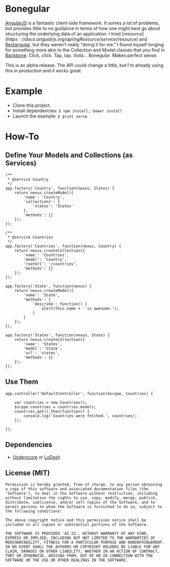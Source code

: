 # Bonegular

[AngularJS](https://angularjs.org) is a fantastic client-side framework. It solves a lot of problems, but provides little to no guidance in terms of how one might best go about structuring the underlying data of an application. I tried [$resource](https://docs.angularjs.org/api/ngResource/service/$resource) and [Restangular](https://github.com/mgonto/restangular), but they weren't really "doing it for me." I found myself longing for something more akin to the Collection and Model classes that you find in [Backbone](http://backbonejs.org). Click, click. Tap, tap. Voila... Bonegular. Makes perfect sense.

This is an alpha release. The API could change a little, but I'm already using this in production and it works great.

# Example

* Clone this project.
* Install dependencies: ```$ npm install; bower install```
* Launch the example: ```$ grunt serve```

# How-To

## Define Your Models and Collections (as Services)

```
/**
 * @service Country
 */
app.factory('Country', function(nexus, States) {
    return nexus.createModel({
        'name': 'Country',
        'collections': {
            'states': 'States'
        },
        'methods': {}
    });
});

/**
 * @service Countries
 */
app.factory('Countries', function(nexus, Country) {
    return nexus.createCollection({
        'name': 'Countries',
        'model': 'Country',
        'rootUrl': '/countries',
        'methods': {}
    });
});

app.factory('State', function(nexus) {
    return nexus.createModel({
        'name': 'State',
        'methods': {
            'describe': function() {
                alert(this.name + ' is awesome.');
            }
        }
    });
});

app.factory('States', function(nexus, State) {
    return nexus.createCollection({
        'name': 'States',
        'model': 'State',
        'url': 'states',
        'methods': {}
    });
});
```

## Use Them

```
app.controller('DefaultController', function($scope, Countries) {

    var countries = new Countries();
    $scope.countries = countries.models;
    countries.get().then(function() {
        console.log('Countries were fetched.', countries);
    });

});
```

## Dependencies

* [Underscore](http://http://underscorejs.org/) or [LoDash](http://lodash.com/)

## License (MIT)

```
Permission is hereby granted, free of charge, to any person obtaining
a copy of this software and associated documentation files (the
'Software'), to deal in the Software without restriction, including
without limitation the rights to use, copy, modify, merge, publish,
distribute, sublicense, and/or sell copies of the Software, and to
permit persons to whom the Software is furnished to do so, subject to
the following conditions:

The above copyright notice and this permission notice shall be
included in all copies or substantial portions of the Software.

THE SOFTWARE IS PROVIDED 'AS IS', WITHOUT WARRANTY OF ANY KIND,
EXPRESS OR IMPLIED, INCLUDING BUT NOT LIMITED TO THE WARRANTIES OF
MERCHANTABILITY, FITNESS FOR A PARTICULAR PURPOSE AND NONINFRINGEMENT.
IN NO EVENT SHALL THE AUTHORS OR COPYRIGHT HOLDERS BE LIABLE FOR ANY
CLAIM, DAMAGES OR OTHER LIABILITY, WHETHER IN AN ACTION OF CONTRACT,
TORT OR OTHERWISE, ARISING FROM, OUT OF OR IN CONNECTION WITH THE
SOFTWARE OR THE USE OR OTHER DEALINGS IN THE SOFTWARE.